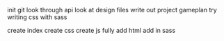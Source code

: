 init git
look through api
look at design files
write out project gameplan
try writing css with sass

<!-- project gameplan -->

create index
create css
create js
fully add html
add in sass
